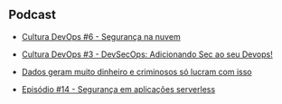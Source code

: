 ## Podcast

- [Cultura DevOps #6 - Segurança na nuvem](https://open.spotify.com/episode/0gvzmVSEgeq4SuKkrOMt35?si=JczAZgSwRbSSrTJYnvOxSA)

- [Cultura DevOps #3 - DevSecOps: Adicionando Sec ao seu Devops!](https://open.spotify.com/episode/6vLaiFdQYLfv3Kor0YISvp?si=26401136b1da486a)

- [Dados geram muito dinheiro e criminosos só lucram com isso](https://open.spotify.com/episode/7mNuqpc3kM51uOLZcnrr03)

- [Episódio #14 - Segurança em aplicações serverless](https://open.spotify.com/episode/77uFSdWWktJ5jvLZ3TXAlq)
